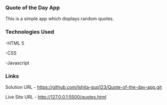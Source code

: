 ### Quote of the Day App

This is a simple app which displays random quotes.

### Technologies Used
-HTML 5

-CSS

-Javascript

### Links
Solution URL - https://github.com/Ishita-gup123/Quote-of-the-day-app.git

Live Site URL - http://127.0.0.1:5500/quotes.html
